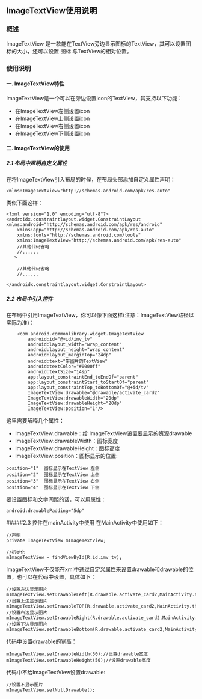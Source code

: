 ## ImageTextView使用说明

### 概述
ImageTextView 是一款能在TextView旁边显示图标的TextView，其可以设置图标的大小，还可以设置 图标 与TextView的相对位置。

### 使用说明
#### 一. ImageTextView特性
ImageTextView是一个可以在旁边设置icon的TextView，其支持以下功能：
- 在ImageTextView左侧设置icon
- 在ImageTextView上侧设置icon
- 在ImageTextView右侧设置icon
- 在ImageTextView下侧设置icon

#### 二. ImageTextView的使用
##### 2.1 布局中声明自定义属性
在将ImageTextView引入布局的时候，在布局头部添加自定义属性声明：  
```
xmlns:ImageTextView="http://schemas.android.com/apk/res-auto"
```
类似下面这样：  
```
<?xml version="1.0" encoding="utf-8"?>
<androidx.constraintlayout.widget.ConstraintLayout xmlns:android="http://schemas.android.com/apk/res/android"
    xmlns:app="http://schemas.android.com/apk/res-auto"
    xmlns:tools="http://schemas.android.com/tools"
    xmlns:ImageTextView="http://schemas.android.com/apk/res-auto"
    //其他代码省略
    //...... 
   >

    //其他代码省略
    //......
 
</androidx.constraintlayout.widget.ConstraintLayout>
```
##### 2.2 布局中引入控件
在布局中引用ImageTextView，你可以像下面这样(注意：ImageTextView路径以实际为准)：  
```
    <com.android.commonlibrary.widget.ImageTextView
        android:id="@+id/imv_tv"
        android:layout_width="wrap_content"
        android:layout_height="wrap_content"
        android:layout_marginTop="24dp"
        android:text="带图片的TextView"
        android:textColor="#0000ff"
        android:textSize="14sp"
        app:layout_constraintEnd_toEndOf="parent"
        app:layout_constraintStart_toStartOf="parent"
        app:layout_constraintTop_toBottomOf="@+id/tv"
        ImageTextView:drawable="@drawable/activate_card2"
        ImageTextView:drawableWidth="20dp"
        ImageTextView:drawableHeight="20dp"
        ImageTextView:position="1"/>
```
这里需要解释几个属性：  
-  ImageTextView:drawable：给 ImageTextView设置要显示的资源drawable
-  ImageTextView:drawableWidth：图标宽度
-  ImageTextView:drawableHeight：图标高度
-  ImageTextView:position：图标显示的位置:  
```
position="1"  图标显示在TextView 左侧
position="2"  图标显示在TextView 上侧
position="3"  图标显示在TextView 右侧
position="4"  图标显示在TextView 下侧
```
要设置图标和文字间距的话，可以用属性：  
```
android:drawablePadding="5dp"
```
#####2.3 控件在mainActivity中使用
在MainActivity中使用如下：  
```
//声明
private ImageTextView mImageTextView;

//初始化
mImageTextView = findViewById(R.id.imv_tv);
```
ImageTextView不仅能在xml中通过自定义属性来设置drawable和drawable的位置，也可以在代码中设置，具体如下：  
```
//设置左边显示图片
mImageTextView.setDrawableLeft(R.drawable.activate_card2,MainActivity.this);
//设置上边显示图片
mImageTextView.setDrawableTOP(R.drawable.activate_card2,MainActivity.this);
//设置右边显示图片
mImageTextView.setDrawableRight(R.drawable.activate_card2,MainActivity.this);
//设置下边显示图片
mImageTextView.setDrawableBottom(R.drawable.activate_card2,MainActivity.this);
```
代码中设置drawable的宽高：
```
mImageTextView.setDrawableWidth(50);//设置drawable宽度
mImageTextView.setDrawableHeight(50);//设置drawable高度
```
代码中不给ImageTextView设置drawable:
```
//设置不显示图片
mImageTextView.setNullDrawable();
```

